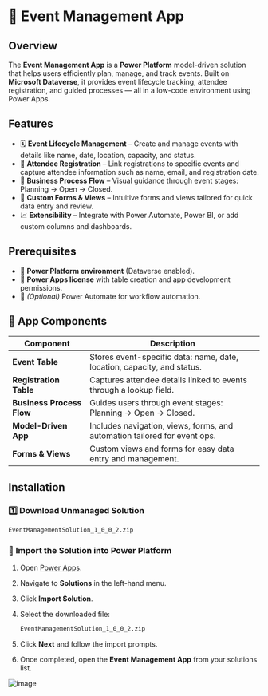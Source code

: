 # 📅 Event Management App

## Overview  
The **Event Management App** is a **Power Platform** model-driven solution that helps users efficiently plan, manage, and track events. Built on **Microsoft Dataverse**, it provides event lifecycle tracking, attendee registration, and guided processes — all in a low-code environment using Power Apps.

## Features  
- 🗓️ **Event Lifecycle Management** – Create and manage events with details like name, date, location, capacity, and status.  
- 🙋 **Attendee Registration** – Link registrations to specific events and capture attendee information such as name, email, and registration date.  
- 🔄 **Business Process Flow** – Visual guidance through event stages: Planning → Open → Closed.  
- 🧩 **Custom Forms & Views** – Intuitive forms and views tailored for quick data entry and review.  
- 📈 **Extensibility** – Integrate with Power Automate, Power BI, or add custom columns and dashboards.

## Prerequisites  
- 🔹 **Power Platform environment** (Dataverse enabled).  
- 🔹 **Power Apps license** with table creation and app development permissions.  
- 🔹 *(Optional)* Power Automate for workflow automation.
  
## 🧩 App Components

| Component                 | Description                                                                 |
|--------------------------|-----------------------------------------------------------------------------|
| **Event Table**           | Stores event-specific data: name, date, location, capacity, and status.     |
| **Registration Table**    | Captures attendee details linked to events through a lookup field.          |
| **Business Process Flow** | Guides users through event stages: Planning → Open → Closed.                |
| **Model-Driven App**      | Includes navigation, views, forms, and automation tailored for event ops.   |
| **Forms & Views**         | Custom views and forms for easy data entry and management.                  |

## Installation  

### 1️⃣ Download Unmanaged Solution  
```sh
EventManagementSolution_1_0_0_2.zip
```
### 🔄 Import the Solution into Power Platform  

1. Open [Power Apps](https://make.powerapps.com).  
2. Navigate to **Solutions** in the left-hand menu.  
3. Click **Import Solution**.  
4. Select the downloaded file:

    ```sh
    EventManagementSolution_1_0_0_2.zip
    ```

5. Click **Next** and follow the import prompts.  
6. Once completed, open the **Event Management App** from your solutions list.

![image](https://github.com/user-attachments/assets/fa70850d-f477-4061-bea7-b5c0f363c4e8)
